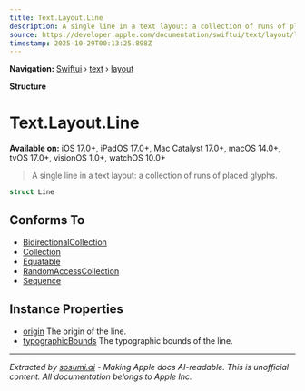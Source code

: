 ```yaml
---
title: Text.Layout.Line
description: A single line in a text layout: a collection of runs of placed glyphs.
source: https://developer.apple.com/documentation/swiftui/text/layout/line
timestamp: 2025-10-29T00:13:25.898Z
---
```


**Navigation:** [Swiftui](/documentation/swiftui) › [text](/documentation/swiftui/text) › [layout](/documentation/swiftui/text/layout)

**Structure**

# Text.Layout.Line

**Available on:** iOS 17.0+, iPadOS 17.0+, Mac Catalyst 17.0+, macOS 14.0+, tvOS 17.0+, visionOS 1.0+, watchOS 10.0+

> A single line in a text layout: a collection of runs of placed glyphs.

```swift
struct Line
```

## Conforms To

- [BidirectionalCollection](/documentation/Swift/BidirectionalCollection)
- [Collection](/documentation/Swift/Collection)
- [Equatable](/documentation/Swift/Equatable)
- [RandomAccessCollection](/documentation/Swift/RandomAccessCollection)
- [Sequence](/documentation/Swift/Sequence)

## Instance Properties

- [origin](/documentation/swiftui/text/layout/line/origin) The origin of the line.
- [typographicBounds](/documentation/swiftui/text/layout/line/typographicbounds) The typographic bounds of the line.

---

*Extracted by [sosumi.ai](https://sosumi.ai) - Making Apple docs AI-readable.*
*This is unofficial content. All documentation belongs to Apple Inc.*
